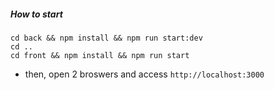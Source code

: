 ##### How to start

```
cd back && npm install && npm run start:dev
cd ..
cd front && npm install && npm run start
```

- then, open 2 broswers and access `http://localhost:3000` 
